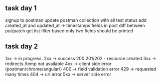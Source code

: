 ## task day 1

signup to postman update postman collection with all test status add created_at and updated_at ->  timestamps fields in
post diff between put/patch get list filter based only two fields should be printed

## task day 2

1xx -> in progress. 2xx -> success 200 201/202 - resource created 3xx -> redirects /temp not available 4xx -> client
side error (postman/chrome/angular/)
400 -> field validation error 429 -> requested many times 404 -> url error 5xx -> server side error 




